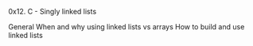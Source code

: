 0x12. C - Singly linked lists

General When and why using linked lists vs arrays How to build and use linked lists
